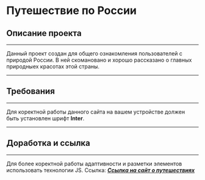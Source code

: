 # Путешествие по России

## Описание проекта
---
Данный проект создан для общего ознакомления пользователей с природой России. В ней скомановано и хорошо рассказано о главных природныех красотах этой страны.

------

## Требования 
----
Для коректной работы данного сайта на вашем устройстве должен быть установлен шрифт **Inter**.

---

## Доработка и ссылка
---
Для более коректной работы адаптивности и разметки элементов использовать технологии JS.
Ссылка: *[**Ссылка на сайт о путешествиях**](https://mariofan765.github.io/russian-travel/)*